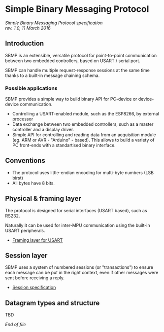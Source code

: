 # Simple Binary Messaging Protocol

<i>
Simple Binary Messaging Protocol specification <br>
rev. 1.0, 11 March 2016
</i>


## Introduction

SBMP is an extensible, versatile protocol for point-to-point communication
between two embedded controllers, based on USART / serial port.

SBMP can handle multiple request-response sessions at the same time thanks to
a built-in message chaining schema.


### Possible applications

SBMP provides a simple way to build binary API for PC-device or device-device 
communication.

- Controlling a USART-enabled module, such as the ESP8266, by external processor
- Data exchange between two embedded controllers, such as a master controller 
  and a display driver.
- Simple API for controlling and reading data from an acquisition module (eg. 
  ARM or AVR - "Arduino" - based). This allows to build a variety of PC 
  front-ends with a standartised binary interface.


## Conventions

- The protocol uses little-endian encoding for multi-byte numbers (LSB birst)
- All bytes have 8 bits.


## Physical & framing layer

The protocol is designed for serial interfaces (USART based), such as RS232.

Naturally it can be used for inter-MPU communication using the built-in USART
peripherals.

- [Framing layer for USART](FRAMING_LAYER.md)


## Session layer

SBMP uses a system of numbered sessions (or "transactions") to ensure each 
message can be put in the right context, even if other messages were sent
before receiving a reply.

- [Session specification](SESSION_LAYER.md)


## Datagram types and structure

TBD

*End of file*


